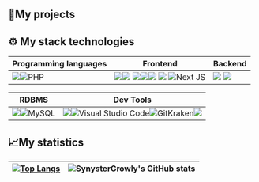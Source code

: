 ## 🚀My projects 

## ⚙ My stack technologies
|Programming languages|Frontend|Backend|
|---|---|---|
|<img src="https://img.shields.io/badge/JavaScript-323330?style=for-the-badge&logo=javascript&logoColor=F7DF1E"/>![PHP](https://img.shields.io/badge/PHP-%23007ACC.svg?style=for-the-badge&logo=php&logoColor=white) | <img src="https://img.shields.io/badge/HTML5-E34F26?style=for-the-badge&logo=html5&logoColor=white"/><img src="https://img.shields.io/badge/CSS3-1572B6?style=for-the-badge&logo=css3&logoColor=white"/> <img src="https://img.shields.io/badge/ReactJS-20232A?style=for-the-badge&logo=react&logoColor=61DAFB" /><img src="https://img.shields.io/badge/Vuejs-42b883?style=for-the-badge&logo=vue.js&logoColor=61DAFB" /><img src="https://img.shields.io/badge/Bootstrap-38B2AC?style=for-the-badge&logo=bootstrap&logoColor=white"/> <img src="https://img.shields.io/badge/Sass-CC6699?style=for-the-badge&logo=sass&logoColor=white" /> ![Next JS](https://img.shields.io/badge/Next-black?style=for-the-badge&logo=next.js&logoColor=white)|<img src="https://img.shields.io/badge/Node.js-339933?style=for-the-badge&logo=nodedotjs&logoColor=white" /> <img src="https://img.shields.io/badge/Laravel-f9322c?style=for-the-badge&logo=laravel&logoColor=white" /> |

|RDBMS|Dev Tools|
|---|---|
<img src="https://img.shields.io/badge/PostgreSQL-316192?style=for-the-badge&logo=postgresql&logoColor=white"/>![MySQL](https://img.shields.io/badge/mysql-%2300f.svg?style=for-the-badge&logo=mysql&logoColor=white)|<img src="https://img.shields.io/badge/GIT-E44C30?style=for-the-badge&logo=git&logoColor=white"/>![Visual Studio Code](https://img.shields.io/badge/Visual%20Studio%20Code-0078d7.svg?style=for-the-badge&logo=visual-studio-code&logoColor=white)![GitKraken](https://img.shields.io/badge/GitKrakren-179287?style=for-the-badge&logo=gitkraken&logoColor=white)<img src="https://img.shields.io/badge/Docker-2CA5E0?style=for-the-badge&logo=docker&logoColor=white"/>|
## 📈My statistics
|[![Top Langs](https://github-readme-stats.vercel.app/api/top-langs/?username=SynysterGrowly&show_icons=true&theme=dark)](https://github.com/SynysterGrowly/github-readme-stats)|![SynysterGrowly's GitHub stats](https://github-readme-stats.vercel.app/api?username=SynysterGrowly&show_icons=true&theme=dark)|
|---|---|



